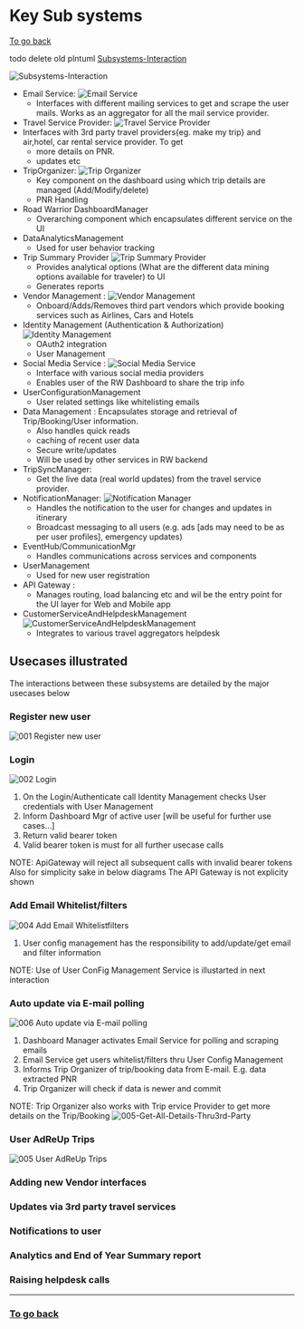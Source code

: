 # Key Sub systems

[To go back](./README.md)

todo delete old plntuml [Subsystems-Interaction](./.media/Subsystems-Interaction.png)

![Subsystems-Interaction](./.media/RoadWarrior_SubSystems-Subsystems_And_Interactions.jpg)
* Email Service:
![Email Service](./.media/RoadWarrior_SubSystems-Email_Polling_And_Whitelisting.jpg)
  * Interfaces with different mailing services to get and scrape the user mails. Works as an aggregator for all the mail service provider.
* Travel Service Provider: 
![Travel Service Provider](./.media/RoadWarrior_SubSystems-Travel_Service_Provider.jpg)
* Interfaces with 3rd party travel providers{eg. make my trip} and air,hotel, car rental service provider. To get
  * more details on PNR.
  * updates etc
* TripOrganizer:
![Trip Organizer](./.media/RoadWarrior_SubSystems-Add-Update-Delete.jpg)
  * Key component on the dashboard using which trip details are managed (Add/Modify/delete)
  * PNR Handling
* Road Warrior DashboardManager
  * Overarching component which encapsulates different service on the UI
* DataAnalyticsManagement
  * Used for user behavior tracking
* Trip Summary Provider 
 ![Trip Summary Provider](./.media/RoadWarrior_SubSystems-Trip_Summary_Provider.jpg)
  * Provides analytical options (What are the different data mining options available for traveler) to UI
  * Generates reports
* Vendor Management :
 ![Vendor Management](./.media/RoadWarrior_SubSystems-Vendor_Management.jpg)
  * Onboard/Adds/Removes third part vendors which provide booking services such as Airlines, Cars and Hotels
* Identity Management (Authentication & Authorization)
 ![Identity Management](./.media/RoadWarrior_SubSystems-Login-Registration.jpg)
  * OAuth2 integration
  * User Management
* Social Media Service :
 ![Social Media Service](./.media/RoadWarrior_SubSystems-Share_Trip_details.jpg)
  * Interface with various social media providers
  * Enables user of the RW Dashboard to share the trip info
* UserConfigurationManagement
  * User related settings like whitelisting emails
* Data Management : Encapsulates storage and retrieval of Trip/Booking/User information.
  * Also handles quick reads
  * caching of recent user data
  * Secure write/updates
  * Will be used by other services in RW backend
* TripSyncManager:
  * Get the live data (real world updates) from the travel service provider.
* NotificationManager:
 ![Notification Manager](./.media/RoadWarrior_SubSystems-TripNofiication.jpg)
  * Handles the notification to the user for changes and updates in itinerary
  * Broadcast messaging to all users (e.g. ads [ads may need to be as per user profiles], emergency updates)
* EventHub/CommunicationMgr
  * Handles communications across services and components
* UserManagement
  * Used for new user registration
* API Gateway :
  * Manages routing, load balancing etc and wil be the entry point for the UI layer for Web and Mobile app
* CustomerServiceAndHelpdeskManagement
 ![CustomerServiceAndHelpdeskManagement](./.media/RoadWarrior_SubSystems-Helpdesk_Management.jpg)
  * Integrates to various travel aggregators helpdesk

## Usecases illustrated
The interactions between these subsystems are detailed by the major usecases below

### Register new user
![001 Register new user](./.media/001-Register-new-user.png)
### Login
![002 Login](./.media/002-Login.png)
1. On the Login/Authenticate call Identity Management checks User credentials with User Management
3. Inform Dashboard Mgr of active user [will be useful for further use cases...]
4. Return valid bearer token
5. Valid bearer token is must for all further usecase calls

NOTE: ApiGateway will reject all subsequent calls with invalid bearer tokens
Also for simplicity sake in below diagrams The API Gateway is not explicity shown	

### Add Email Whitelist/filters
![004 Add Email Whitelistfilters](./.media/004-Add-Email-Whitelist-filters.png)
1. User config management has the responsibility to add/update/get email and filter information

NOTE: Use of User ConFig Management Service is illustarted in next interaction

### Auto update via E-mail polling
![006 Auto update via E-mail polling](./.media/006-Auto-update-via-E-mail-polling.png)

1. Dashboard Manager activates Email Service for polling and scraping emails
2. Email Service get users whitelist/filters thru User Config Management
3. Informs Trip Organizer of trip/booking data from E-mail. E.g. data extracted PNR
4. Trip Organizer will check if data is newer and commit

NOTE: Trip Organizer also works with Trip ervice Provider to get more details on the Trip/Booking
![005-Get-All-Details-Thru3rd-Party](./.media/005-Get-All-Details-Thru3rd-Party.png)

### User AdReUp Trips
![005 User AdReUp Trips](./.media/005-User-AdReUp-Trips.png)

### Adding new Vendor interfaces

### Updates via 3rd party travel services

### Notifications to user

### Analytics and End of Year Summary report

### Raising helpdesk calls

***

### [To go back](./README.md)